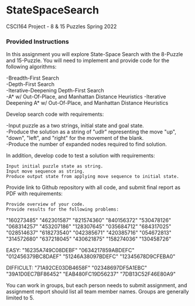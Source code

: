 # StateSpaceSearch
CSCI164 Project - 8 &amp; 15 Puzzles
Spring 2022

### Provided Instructions
In this assignment you will explore State-Space Search with the 8-Puzzle and 15-Puzzle.  You will need to implement and provide code for the following algorithms:

-Breadth-First Search    
-Depth-First Search    
-Iterative-Deepening Depth-First Search    
-A* w/ Out-Of-Place, and Manhattan Distance Heuristics
-Iterative Deepening A* w/ Out-Of-Place, and Manhattan Distance Heuristics    

Develop search code with requirements:

-Input puzzle as a two strings, initial state and goal state.    
-Produce the solution as a string of "udlr" representing the move "up", "down", "left", and "right" for the movement of the blank.    
-Produce the number of expanded nodes required to find solution.    

In addition, develop code to test a solution with requirements:

    Input initial puzzle state as string.
    Input move sequence as string.
    Produce output state from applying move sequence to initial state.

Provide link to Github repository with all code, and submit final report as PDF with requirements:

    Provide overview of your code.
    Provide results for the following problems:

"160273485" 
"462301587" 
"821574360" 
"840156372" 
"530478126" 
"068314257" 
"453207186" 
"128307645" 
"035684712" 
"684317025" 
"028514637" 
"618273540" 
"042385671" 
"420385716" 
"054672813" 
"314572680" 
"637218045" 
"430621875" 
"158274036" 
"130458726"


EASY:
"16235A749C08DEBF" 
"0634217859ABDEFC" 
"012456379BC8DAEF" 
"51246A38097BDEFC" 
"12345678D9CFEBA0"

DIFFICULT:
"71A92CE03DB4658F" 
"02348697DF5A1EBC" 
"39A1D0EC7BF86452" 
"EAB480FC19D56237" 
"7DB13C52F46E80A9"

You can work in groups, but each person needs to submit assignment, and assignment report should list all team member names.  Groups are generally limited to 5.
